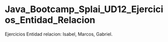 # Java_Bootcamp_Splai_UD12_Ejercicios_Entidad_Relacion
Ejercicios Entidad relacion: Isabel, Marcos, Gabriel.
